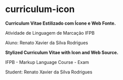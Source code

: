 # curriculum-icon
<p><b>Curriculum Vitae Estilizado com Ícone e Web Fonte.</b></p>
<p>Atividade de Linguagem de Marcação IFPB</p>
<p>Aluno: Renato Xavier da Silva Rodrigues</p>
<p> </p>
<p><b>Stylized Curriculum Vitae with Icon and Web Source.</b></p>
<p>IFPB - Markup Language Course - Exam</p>
<p>Student: Renato Xavier da Silva Rodrigues</p>
